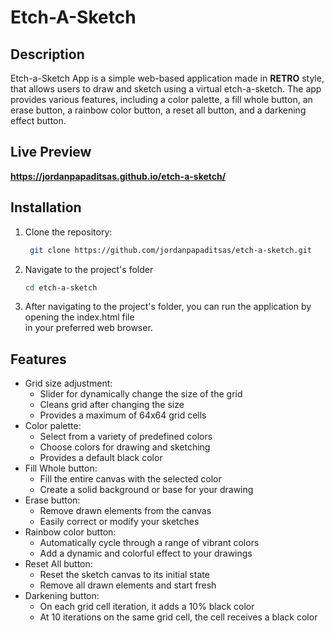 # Etch-A-Sketch
## Description
Etch-a-Sketch App is a simple web-based application made in **RETRO** style, that allows users to draw and sketch using a virtual etch-a-sketch. The app provides various features, including a color palette, a fill whole button, an erase button, a rainbow color button, a reset all button, and a darkening effect button.

## Live Preview
**https://jordanpapaditsas.github.io/etch-a-sketch/**

## Installation

1. Clone the repository:

   ```bash
    git clone https://github.com/jordanpapaditsas/etch-a-sketch.git
   ```
2. Navigate to the project's folder
   ```bash
   cd etch-a-sketch 
   ```
3. After navigating to the project's folder, you can run the application by opening the index.html file  
in your preferred web browser.

## Features
<ul>
   <li>Grid size adjustment:
    <ul>
      <li>Slider for dynamically change the size of the grid</li>
      <li>Cleans grid after changing the size</li>
      <li>Provides a maximum of 64x64 grid cells</li>
    </ul>
  <li>Color palette:
    <ul>
      <li>Select from a variety of predefined colors</li>
      <li>Choose colors for drawing and sketching</li>
      <li>Provides a default black color</li>
    </ul>
  </li>
  <li>Fill Whole button:
    <ul>
      <li>Fill the entire canvas with the selected color</li>
      <li>Create a solid background or base for your drawing</li>
    </ul>
  </li>
  <li>Erase button:
    <ul>
      <li>Remove drawn elements from the canvas</li>
      <li>Easily correct or modify your sketches</li>
    </ul>
  </li>
  <li>Rainbow color button:
    <ul>
      <li>Automatically cycle through a range of vibrant colors</li>
      <li>Add a dynamic and colorful effect to your drawings</li>
    </ul>
  </li>
  <li>Reset All button:
    <ul>
      <li>Reset the sketch canvas to its initial state</li>
      <li>Remove all drawn elements and start fresh</li>
    </ul>
  </li>
    <li>Darkening button:
    <ul>
      <li>On each grid cell iteration, it adds a 10% black color</li>
      <li>At 10 iterations on the same grid cell, the cell receives a black color</li>
    </ul>
  </li>
</ul>
